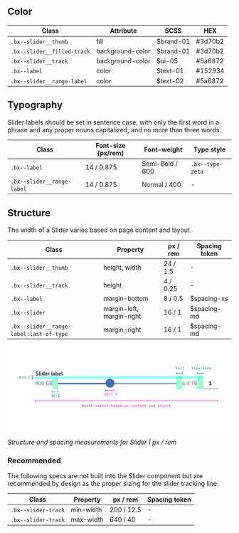 ## Color

| Class                      |   Attribute       | SCSS     | HEX      |
|----------------------------|------------------|-----------|----------|
| `.bx--slider__thumb`       | fill             | $brand-01 | #3d70b2  |
| `.bx--slider__filled-track`| background-color | $brand-01 | #3d70b2  |
| `.bx--slider__track`       | background-color | $ui-05    | #5a6872  |
| `.bx--label`               | color            | $text-01  | #152934  |
| `.bx--slider__range-label` | color            | $text-02  | #5a6872  |


## Typography
Slider labels should be set in sentence case, with only the first word in a phrase and any proper nouns capitalized, and no more than three words.

| Class 			               | Font-size (px/rem) | Font-weight    | Type style       |
|----------------------------|--------------------|----------------|------------------|
| `.bx--label`               | 14 / 0.875         | Semi-Bold / 600| `.bx--type-zeta` |
| `.bx--slider__range-label` | 14 / 0.875         | Normal / 400   | -                |

## Structure
The width of a Slider varies based on page content and layout.

| Class                                  | Property                  | px / rem   | Spacing token |
|----------------------------------------|---------------------------|------------|---------------|
| `.bx--slider__thumb`                   | height, width             | 24 / 1.5   | - |
| `.bx--slider__track`                   | height                    | 4 / 0.25   | - |
| `.bx--label`                           | margin-bottom             | 8 / 0.5    | $spacing-xs   |
| `.bx--slider`                          | margin-left, margin-right | 16 / 1     | $spacing-md   |
| `.bx--slider__range-label:last-of-type`| margin-right              | 16 / 1     | $spacing-md   |


![Structure and spacing measurements for Slider](images/slider-style-1.png)

_Structure and spacing measurements for Slider | px / rem_


### Recommended
The following specs are not built into the Slider component but are recommended by design as the proper sizing for the slider tracking line.

| Class                                  | Property                  | px / rem   | Spacing token |
|----------------------------------------|---------------------------|------------|---------------|
| `.bx--slider-track`                    | min-width                 | 200 / 12.5 | - |
| `.bx--slider-track`                    | max-width                 | 640 / 40   | - |
